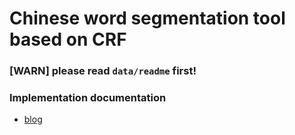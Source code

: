 # Chinese word segmentation tool based on CRF

### [WARN] please read `data/readme` first!

### Implementation documentation

- [blog](https://blog.csdn.net/kiss_xiaojie/article/details/93380104)
